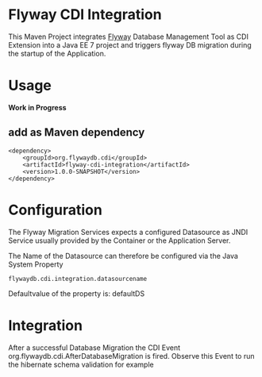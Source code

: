 # Flyway CDI Integration

This Maven Project integrates [Flyway](http://flywaydb.org/) Database Management Tool as CDI Extension into a Java EE 7 project and triggers flyway DB migration during the startup of the Application.

# Usage

**Work in Progress**

## add as Maven dependency
```
<dependency>
    <groupId>org.flywaydb.cdi</groupId>
    <artifactId>flyway-cdi-integration</artifactId>
    <version>1.0.0-SNAPSHOT</version>
</dependency>
```


# Configuration

The Flyway Migration Services expects a configured Datasource as JNDI Service usually provided by the Container or the Application Server.

The Name of the Datasource can therefore be configured via the Java System Property

```
flywaydb.cdi.integration.datasourcename
```

Defaultvalue of the property is: defaultDS

# Integration

After a successful Database Migration the CDI Event org.flywaydb.cdi.AfterDatabaseMigration is fired. Observe this Event to run the hibernate schema validation for example
